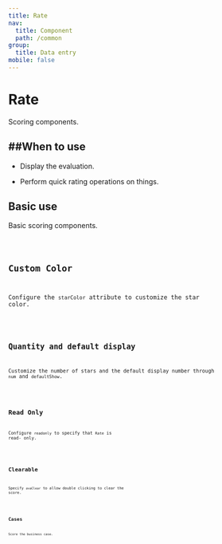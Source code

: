 ```yaml
---
title: Rate
nav:
  title: Component
  path: /common
group:
  title: Data entry
mobile: false
---
```


# Rate

Scoring components.

## ##When to use

- Display the evaluation.

- Perform quick rating operations on things.

## Basic use

Basic scoring components.

<code src="./demos/index1.tsx" />

## Custom Color

Configure the `starColor` attribute to customize the star color.

<code src="./demos/index2.tsx" />

## Quantity and default display

Customize the number of stars and the default display number through `num` and `defaultShow`.

<code src="./demos/index3.tsx" />

## Read Only

Configure `readonly` to specify that `Rate` is read- only.

<code src="./demos/index4.tsx" />

## Clearable

Specify `avaClear` to allow double clicking to clear the score.

<code src="./demos/index5.tsx" />

## Cases

Score the business case.

<code src="./demos/index6.tsx" />

<API />
